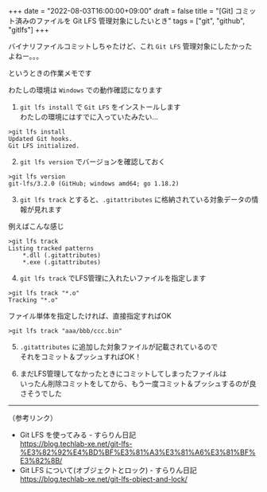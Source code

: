 +++
date = "2022-08-03T16:00:00+09:00"
draft = false
title = "[Git] コミット済みのファイルを Git LFS 管理対象にしたいとき"
tags = ["git", "github", "gitlfs"]
+++

バイナリファイルコミットしちゃたけど、これ `Git LFS` 管理対象にしたかったよねー。。。

というときの作業メモです

わたしの環境は `Windows` での動作確認になります

1) `git lfs install` で `Git LFS` をインストールします  
わたしの環境にはすでに入っていたみたい…

```
>git lfs install
Updated Git hooks.
Git LFS initialized.
```

2) `git lfs version` でバージョンを確認しておく

```
>git lfs version
git-lfs/3.2.0 (GitHub; windows amd64; go 1.18.2)
```

3) `git lfs track` とすると、`.gitattributes` に格納されている対象データの情報が見れます

例えばこんな感じ

```
>git lfs track
Listing tracked patterns
    *.dll (.gitattributes)
    *.exe (.gitattributes)
```

4) `git lfs track` でLFS管理に入れたいファイルを指定します

```
>git lfs track "*.o"
Tracking "*.o"
```

ファイル単体を指定したければ、直接指定すればOK

```
>git lfs track "aaa/bbb/ccc.bin"
```

5) `.gitattributes` に追加した対象ファイルが記載されているので  
それをコミット＆プッシュすればOK！

6) まだLFS管理してなかったときにコミットしてしまったファイルは  
いったん削除コミットをしてから、もう一度コミット＆プッシュするのが良さそうでした


---

（参考リンク）

- Git LFS を使ってみる - すらりん日記  
https://blog.techlab-xe.net/git-lfs-%E3%82%92%E4%BD%BF%E3%81%A3%E3%81%A6%E3%81%BF%E3%82%8B/
- Git LFS について(オブジェクトとロック) - すらりん日記  
https://blog.techlab-xe.net/git-lfs-object-and-lock/
